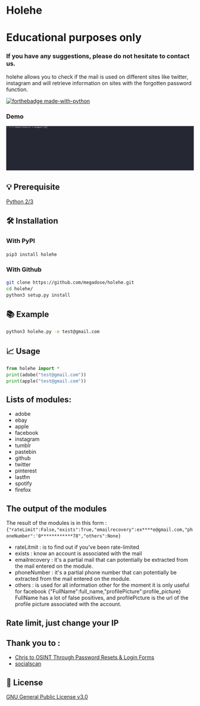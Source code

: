 # Holehe
# Educational purposes only
### If you have any suggestions, please do not hesitate to contact us. 
holehe allows you to check if the mail is used on different sites like twitter, instagram and will retrieve information on sites with the forgotten password function.

[![forthebadge made-with-python](http://ForTheBadge.com/images/badges/made-with-python.svg)](https://www.python.org/)
### Demo
![](demo.gif)
## 💡 Prerequisite
   [Python 2/3](https://www.python.org/downloads/release/python-370/)
## 🛠️ Installation
### With PyPI
```pip3 install holehe```
### With Github
```bash
git clone https://github.com/megadose/holehe.git
cd holehe/
python3 setup.py install
```
## 📚 Example
```bash
python3 holehe.py -e test@gmail.com
```
## 📈 Usage
```python
from holehe import *
print(adobe("test@gmail.com"))
print(apple("test@gmail.com"))
```
## Lists of modules:
- adobe
- ebay
- apple
- facebook
- instagram
- tumblr
- pastebin
- github
- twitter
- pinterest
- lastfm
- spotify
- firefox
## The output of the modules
The result of the modules is in this form : `` {"rateLimit":False,"exists":True,"emailrecovery":ex****e@gmail.com,"phoneNumber":'0************78","others":None}``
- rateLitmit : is to find out if you've been rate-limited
- exists : know an account is associated with the mail
- emailrecovery : it's a partial mail that can potentially be extracted from the mail entered on the module.
- phoneNumber : it's a partial phone number that can potentially be extracted from the mail entered on the module.
- others : is used for all information other for the moment it is only useful for facebook {"FullName":full_name,"profilePicture":profile_picture} FullName has a lot of false positives, and profilePicture is the url of the profile picture associated with the account.
## Rate limit, just change your IP
## Thank you to :
- [Chris to OSINT Through Password Resets & Login Forms](https://docs.google.com/spreadsheets/d/1aD8ue3qTXJsy2ZdRV-ZncefszkT0J3R1fpr5r2TDsl4/edit)
- [socialscan](https://pypi.org/project/socialscan/)
## 📝 License
[GNU General Public License v3.0](https://www.gnu.org/licenses/gpl-3.0.fr.html)
